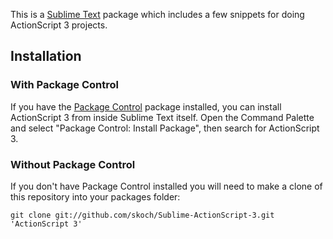 This is a [Sublime Text][sublime] package which includes a few snippets for doing ActionScript 3 projects.

## Installation ##

### With Package Control ###

If you have the [Package Control][package_control] package installed, you can install ActionScript 3 from inside Sublime Text itself. Open the Command Palette and select "Package Control: Install Package", then search for ActionScript 3.

### Without Package Control ###

If you don't have Package Control installed you will need to make a clone of this repository into your packages folder:

    git clone git://github.com/skoch/Sublime-ActionScript-3.git 'ActionScript 3'


[sublime]: http://www.sublimetext.com/
[package_control]: http://wbond.net/sublime_packages/package_control